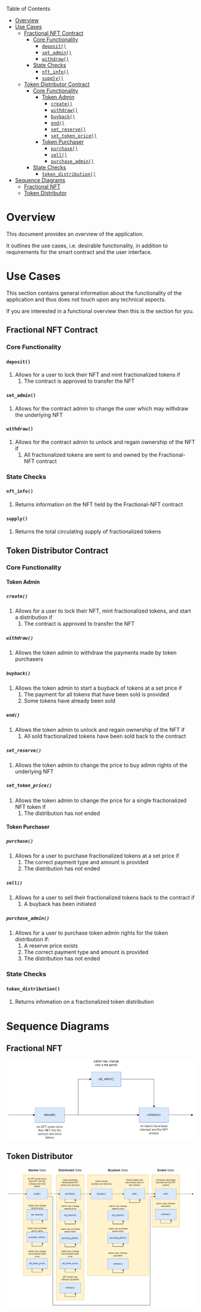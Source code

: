 Table of Contents
- [Overview](#overview)
- [Use Cases](#use-cases)
  - [Fractional NFT Contract](#fractional-nft-contract)
    - [Core Functionality](#core-functionality)
      - [`deposit()`](#deposit)
      - [`set_admin()`](#set_admin)
      - [`withdraw()`](#withdraw)
    - [State Checks](#state-checks)
      - [`nft_info()`](#nft_info)
      - [`supply()`](#supply)
  - [Token Distributor Contract](#token-distributor-contract)
    - [Core Functionality](#core-functionality-1)
      - [Token Admin](#token-admin)
        - [`create()`](#create)
        - [`withdraw()`](#withdraw-1)
        - [`buyback()`](#buyback)
        - [`end()`](#end)
        - [`set_reserve()`](#set_reserve)
        - [`set_token_price()`](#set_token_price)
      - [Token Purchaser](#token-purchaser)
        - [`purchase()`](#purchase)
        - [`sell()`](#sell)
        - [`purchase_admin()`](#purchase_admin)
    - [State Checks](#state-checks-1)
      - [`token_distribution()`](#token_distribution)
- [Sequence Diagrams](#sequence-diagrams)
  - [Fractional NFT](#fractional-nft)
  - [Token Distributor](#token-distributor)

# Overview

This document provides an overview of the application.

It outlines the use cases, i.e. desirable functionality, in addition to requirements for the smart contract and the user interface.

# Use Cases

This section contains general information about the functionality of the application and thus does not touch upon any technical aspects.

If you are interested in a functional overview then this is the section for you.

## Fractional NFT Contract

### Core Functionality

#### `deposit()`

1. Allows for a user to lock their NFT and mint fractionalized tokens if
    1. The contract is approved to transfer the NFT

#### `set_admin()`

1. Allows for the contract admin to change the user which may withdraw the underlying NFT

#### `withdraw()`

1. Allows for the contract admin to unlock and regain ownership of the NFT if
    1. All fractionalized tokens are sent to and owned by the Fractional-NFT contract

### State Checks

#### `nft_info()`

1. Returns information on the NFT held by the Fractional-NFT contract

#### `supply()`

1.  Returns the total circulating supply of fractionalized tokens

## Token Distributor Contract

### Core Functionality

#### Token Admin

##### `create()`

1. Allows for a user to lock their NFT, mint fractionalized tokens, and start a distribution if
    1. The contract is approved to transfer the NFT

##### `withdraw()`

1. Allows the token admin to withdraw the payments made by token purchasers

##### `buyback()`

1. Allows the token admin to start a buyback of tokens at a set price if
    1. The payment for all tokens that have been sold is provided
    2. Some tokens have already been sold

##### `end()`

1. Allows the token admin to unlock and regain ownership of the NFT if
    1. All sold fractionalized tokens have been sold back to the contract

##### `set_reserve()`

1. Allows the token admin to change the price to buy admin rights of the underlying NFT

##### `set_token_price()`

1. Allows the token admin to change the price for a single fractionalized NFT token if
    1. The distribution has not ended

#### Token Purchaser

##### `purchase()`

1. Allows for a user to purchase fractionalized tokens at a set price if
    1. The correct payment type and amount is provided
    2. The distribution has not ended

##### `sell()`

1. Allows for a user to sell their fractionalized tokens back to the contract if
    1. A buyback has been initiated

##### `purchase_admin()`

1. Allows for a user to purchase token admin rights for the token distribution if:
    1. A reserve price exists
    2. The correct payment type and amount is provided
    3. The distribution has not ended

### State Checks

#### `token_distribution()`

1.  Returns infomation on a fractionalized token distribution

# Sequence Diagrams

## Fractional NFT

![Fractional NFT Sequence Diagram](../.docs/f-NFT.png)

## Token Distributor

![Token Distributor Sequence Diagram](../.docs/token-distribution.png)
